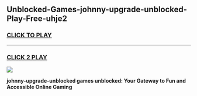 
## Unblocked-Games-johnny-upgrade-unblocked-Play-Free-uhje2
<h3>
<a href="https://premium76.site?title=johnny-upgrade-unblocked&ref=20M">CLICK TO PLAY</a></h3>
<hr>

<h3>
<a href="https://premium76.site?title=johnny-upgrade-unblocked&ref=20M">CLICK 2 PLAY</a>
  
</h3>

<a href="https://premium76.site?title=johnny-upgrade-unblocked&ref=19M"><img src="https://clearcache.store/games.png"></a>


**johnny-upgrade-unblocked games unblocked: Your Gateway to Fun and Accessible Online Gaming**
